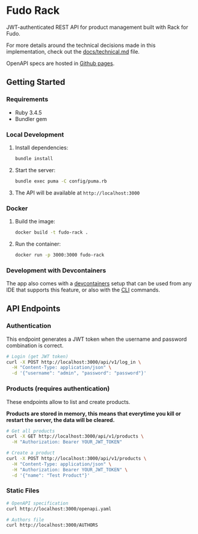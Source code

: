 # Fudo Rack

JWT-authenticated REST API for product management built with Rack for Fudo.

For more details around the technical decisions made in this implementation, check out the [docs/technical.md](./docs/technical.md) file.

OpenAPI specs are hosted in [Github pages](https://julianpasquale.github.io/fudo-rack/).

## Getting Started

### Requirements

- Ruby 3.4.5
- Bundler gem

### Local Development

1. Install dependencies:
   ```bash
   bundle install
   ```

2. Start the server:
   ```bash
   bundle exec puma -C config/puma.rb
   ```

3. The API will be available at `http://localhost:3000`

### Docker

1. Build the image:
   ```bash
   docker build -t fudo-rack .
   ```

2. Run the container:
   ```bash
   docker run -p 3000:3000 fudo-rack
   ```

### Development with Devcontainers

The app also comes with a [devcontainers](https://code.visualstudio.com/docs/devcontainers/containers) setup that can be used from any IDE that supports this feature, or also with the [CLI](https://code.visualstudio.com/docs/devcontainers/devcontainer-cli) commands.

## API Endpoints

### Authentication
This endpoint generates a JWT token when the username and password combination is correct.

```bash
# Login (get JWT token)
curl -X POST http://localhost:3000/api/v1/log_in \
  -H "Content-Type: application/json" \
  -d '{"username": "admin", "password": "password"}'
```

### Products (requires authentication)
These endpoints allow to list and create products.

**Products are stored in memory, this means that everytime you kill or restart the server, the data will be cleared.**

```bash
# Get all products
curl -X GET http://localhost:3000/api/v1/products \
  -H "Authorization: Bearer YOUR_JWT_TOKEN"

# Create a product
curl -X POST http://localhost:3000/api/v1/products \
  -H "Content-Type: application/json" \
  -H "Authorization: Bearer YOUR_JWT_TOKEN" \
  -d '{"name": "Test Product"}'
```

### Static Files
```bash
# OpenAPI specification
curl http://localhost:3000/openapi.yaml

# Authors file
curl http://localhost:3000/AUTHORS
```
